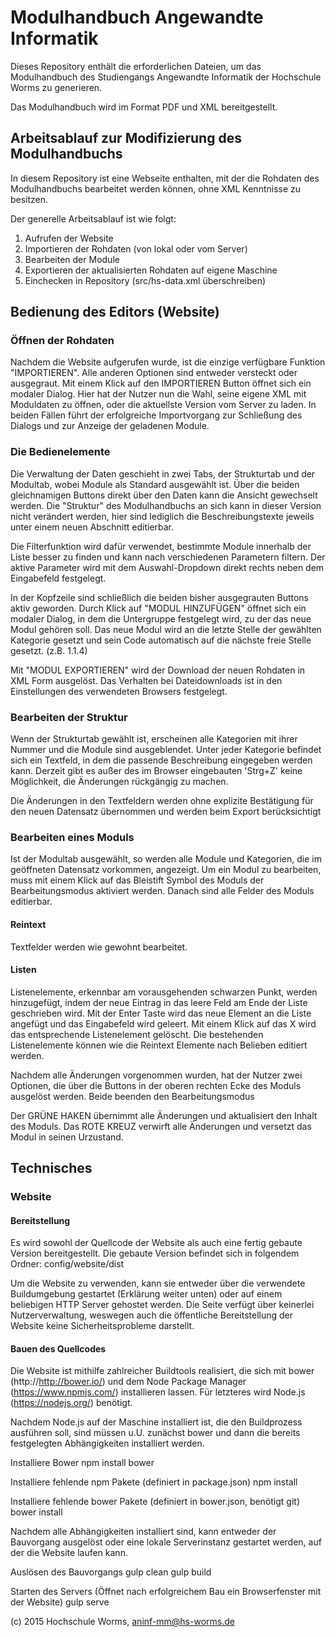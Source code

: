 # Modulhandbuch Angewandte Informatik

Dieses Repository enthält die erforderlichen Dateien, um das
Modulhandbuch des Studiengangs Angewandte Informatik der Hochschule
Worms zu generieren.

Das Modulhandbuch wird im Format PDF und XML bereitgestellt.

## Arbeitsablauf zur Modifizierung des Modulhandbuchs

In diesem Repository ist eine Webseite enthalten, mit der die Rohdaten des Modulhandbuchs bearbeitet werden können, ohne XML Kenntnisse zu besitzen.

Der generelle Arbeitsablauf ist wie folgt:

1. Aufrufen der Website
2. Importieren der Rohdaten (von lokal oder vom Server)
3. Bearbeiten der Module
4. Exportieren der aktualisierten Rohdaten auf eigene Maschine
5. Einchecken in Repository (src/hs-data.xml überschreiben)

## Bedienung des Editors (Website)
### Öffnen der Rohdaten
Nachdem die Website aufgerufen wurde, ist die einzige verfügbare Funktion "IMPORTIEREN". Alle anderen Optionen sind entweder versteckt oder ausgegraut. Mit einem Klick auf den IMPORTIEREN Button öffnet sich ein modaler Dialog. Hier hat der Nutzer nun die Wahl, seine eigene XML mit Moduldaten zu öffnen, oder die aktuellste Version vom Server zu laden. In beiden Fällen führt der erfolgreiche Importvorgang zur Schließung des Dialogs und zur Anzeige der geladenen Module.

### Die Bedienelemente 
Die Verwaltung der Daten geschieht in zwei Tabs, der Strukturtab und der Modultab, wobei Module als Standard ausgewählt ist. Über die beiden gleichnamigen Buttons direkt über den Daten kann die Ansicht gewechselt werden. Die "Struktur" des Modulhandbuchs an sich kann in dieser Version nicht verändert werden, hier sind lediglich die Beschreibungstexte jeweils unter einem neuen Abschnitt editierbar.

Die Filterfunktion wird dafür verwendet, bestimmte Module innerhalb der Liste besser zu finden und kann nach verschiedenen Parametern filtern. Der aktive Parameter wird mit dem Auswahl-Dropdown direkt rechts neben dem Eingabefeld festgelegt.

In der Kopfzeile sind schließlich die beiden bisher ausgegrauten Buttons aktiv geworden. Durch Klick auf "MODUL HINZUFÜGEN" öffnet sich ein modaler Dialog, in dem die Untergruppe festgelegt wird, zu der das neue Modul gehören soll. Das neue Modul wird an die letzte Stelle der gewählten Kategorie gesetzt und sein Code automatisch auf die nächste freie Stelle gesetzt. (z.B. 1.1.4)

Mit "MODUL EXPORTIEREN" wird der Download der neuen Rohdaten in XML Form ausgelöst. Das Verhalten bei Dateidownloads ist in den Einstellungen des verwendeten Browsers festgelegt.

### Bearbeiten der Struktur
Wenn der Strukturtab gewählt ist, erscheinen alle Kategorien mit ihrer Nummer und die Module sind ausgeblendet. Unter jeder Kategorie befindet sich ein Textfeld, in dem die passende Beschreibung eingegeben werden kann. Derzeit gibt es außer des im Browser eingebauten 'Strg+Z' keine Möglichkeit, die Änderungen rückgängig zu machen. 

Die Änderungen in den Textfeldern werden ohne explizite Bestätigung für den neuen Datensatz übernommen und werden beim Export berücksichtigt

### Bearbeiten eines Moduls
Ist der Modultab ausgewählt, so werden alle Module und Kategorien, die im geöffneten Datensatz vorkommen, angezeigt. Um ein Modul zu bearbeiten, muss mit einem Klick auf das Bleistift Symbol des Moduls der Bearbeitungsmodus aktiviert werden. Danach sind alle Felder des Moduls editierbar.

#### Reintext
Textfelder werden wie gewohnt bearbeitet.

#### Listen
Listenelemente, erkennbar am vorausgehenden schwarzen Punkt, werden hinzugefügt, indem der neue Eintrag in das leere Feld am Ende der Liste geschrieben wird. Mit der Enter Taste wird das neue Element an die Liste angefügt und das Eingabefeld wird geleert.
Mit einem Klick auf das X wird das entsprechende Listenelement gelöscht.
Die bestehenden Listenelemente können wie die Reintext Elemente nach Belieben editiert werden.

Nachdem alle Änderungen vorgenommen wurden, hat der Nutzer zwei Optionen, die über die Buttons in der oberen rechten Ecke des Moduls ausgelöst werden. Beide beenden den Bearbeitungsmodus

Der GRÜNE HAKEN übernimmt alle Änderungen und aktualisiert den Inhalt des Moduls.
Das ROTE KREUZ verwirft alle Änderungen und versetzt das Modul in seinen Urzustand.


## Technisches
### Website
#### Bereitstellung

Es wird sowohl der Quellcode der Website als auch eine fertig gebaute Version bereitgestellt. Die gebaute Version befindet sich in folgendem Ordner:
    config/website/dist

Um die Website zu verwenden, kann sie entweder über die verwendete Buildumgebung gestartet (Erklärung weiter unten) oder auf einem beliebigen HTTP Server gehostet werden. Die Seite verfügt über keinerlei Nutzerverwaltung, weswegen auch die öffentliche Bereitstellung der Website keine Sicherheitsprobleme darstellt.

#### Bauen des Quellcodes
Die Website ist mithilfe zahlreicher Buildtools realisiert, die sich mit bower (http://http://bower.io/) und dem Node Package Manager (https://www.npmjs.com/) installieren lassen. Für letzteres wird Node.js (https://nodejs.org/) benötigt.

Nachdem Node.js auf der Maschine installiert ist, die den Buildprozess ausführen soll, sind müssen u.U. zunächst bower und dann die bereits festgelegten Abhängigkeiten installiert werden.

Installiere Bower
    npm install bower

Installiere fehlende npm Pakete (definiert in package.json)
    npm install

Installiere fehlende bower Pakete (definiert in bower.json, benötigt git)
    bower install

Nachdem alle Abhängigkeiten installiert sind, kann entweder der Bauvorgang ausgelöst oder eine lokale Serverinstanz gestartet werden, auf der die Website laufen kann.

Auslösen des Bauvorgangs
    gulp clean
    gulp build

Starten des Servers (Öffnet nach erfolgreichem Bau ein Browserfenster mit der Website)
    gulp serve


(c) 2015 Hochschule Worms, aninf-mm@hs-worms.de

